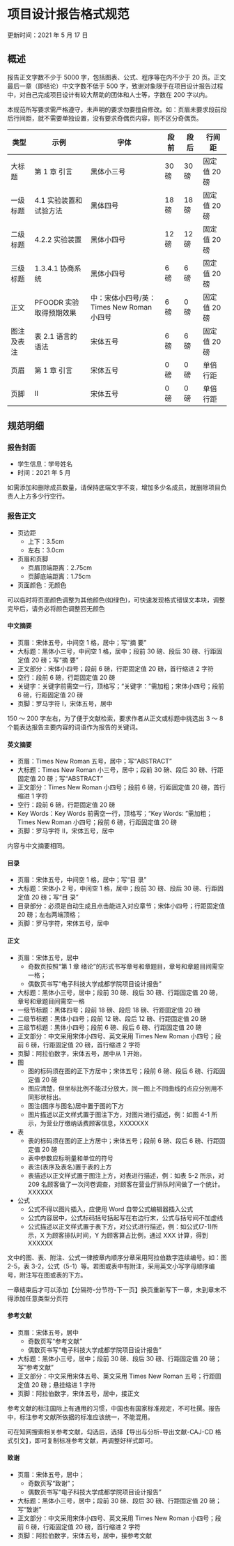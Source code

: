 # 项目设计报告格式规范

更新时间：2021 年 5 月 17 日

## 概述

报告正文字数不少于 5000 字，包括图表、公式、程序等在内不少于 20 页。正文最后一章（即结论）中文字数不低于 500 字，致谢对象限于在项目设计报告过程中，对自己完成项目设计有较大帮助的团体和人士等，字数在 200 字以内。

本规范所写要求需严格遵守，未声明的要求勿要擅自修改。如：页眉未要求段前段后行间距，就不需要单独设置，没有要求奇偶页内容，则不区分奇偶页。

| 类型       | 示例                    | 字体                                      | 段前  | 段后  | 行间距       |
| ---------- | ----------------------- | ----------------------------------------- | ----- | ----- | ------------ |
| 大标题     | 第 1 章 引言            | 黑体小三号                                | 30 磅 | 30 磅 | 固定值 20 磅 |
| 一级标题   | 4.1 实验装置和试验方法  | 黑体四号                                  | 18 磅 | 18 磅 | 固定值 20 磅 |
| 二级标题   | 4.2.2 实验装置          | 黑体小四号                                | 12 磅 | 12 磅 | 固定值 20 磅 |
| 三级标题   | 1.3.4.1 协商系统        | 黑体小四号                                | 6 磅  | 6 磅  | 固定值 20 磅 |
| 正文       | PFOODR 实验取得预期效果 | 中：宋体小四号/英：Times New Roman 小四号 | 6 磅  | 0 磅  | 固定值 20 磅 |
| 图注及表注 | 表 2.1 语言的语法       | 宋体五号                                  | 6 磅  | 6 磅  | 固定值 20 磅 |
| 页眉       | 第 1 章 引言            | 宋体五号                                  | 0 磅  | 0 磅  | 单倍行距     |
| 页脚       | Ⅱ                       | 宋体五号                                  | 0 磅  | 0 磅  | 单倍行距     |

## 规范明细

### 报告封面

- 学生信息：学号姓名
- 时间：2021 年 5 月

如需添加和删除成员数量，请保持底端文字不变，增加多少名成员，就删除项目负责人上方多少行空行。

### 报告正文

- 页边距
  - 上下：3.5cm
  - 左右：3.0cm
- 页眉和页脚
  - 页眉顶端距离：2.75cm
  - 页脚底端距离：1.75cm
- 页面颜色：无颜色

可以临时将页面颜色调整为其他颜色(如绿色)，可快速发现格式错误文本块，调整完毕后，请务必将颜色调整回无颜色

#### 中文摘要

- 页眉：宋体五号，中间空 1 格，居中；写“摘 要”
- 大标题：黑体小三号，中间空 1 格，居中；段前 30 磅、段后 30 磅、行距固定值 20 磅；写“摘 要”
- 正文部分：宋体小四号；段前 6 磅，行距固定值 20 磅，首行缩进 2 字符
- 空行：段前 6 磅，行距固定值 20 磅
- 关键字：关键字前需空一行，顶格写；“关键字：”需加粗；宋体小四号；段前 6 磅，行距固定值 20 磅
- 页脚：罗马字符 Ⅰ，宋体五号，居中

150 ～ 200 字左右，为了便于文献检索，要求作者从正文或标题中挑选出 3 ～ 8 个能表达报告主要内容的词语作为报告的关键词。

#### 英文摘要

- 页眉：Times New Roman 五号，居中；写“ABSTRACT”
- 大标题：Times New Roman 小三号，居中；段前 30 磅、段后 30 磅、行距固定值 20 磅；写“ABSTRACT”
- 正文部分：Times New Roman 小四号；段前 6 磅，行距固定值 20 磅，首行缩进 1 字符
- 空行：段前 6 磅，行距固定值 20 磅
- Key Words：Key Words 前需空一行，顶格写；“Key Words: ”需加粗；Times New Roman 小四号；段前 6 磅，行距固定值 20 磅
- 页脚：罗马字符 Ⅱ，宋体五号，居中

内容与中文摘要相同。

#### 目录

- 页眉：宋体五号，中间空 1 格，居中；写“目 录”
- 大标题：宋体小 2 号，中间空 1 格，居中；段前 30 磅、段后 30 磅、行距固定值 20 磅；写“目 录”
- 目录部分：必须是自动生成且点击能进入对应章节；宋体小四号；行距固定值 20 磅；左右两端顶格；
- 页脚：罗马字符，宋体五号，居中

#### 正文

- 页眉：宋体五号，居中
  - 奇数页按照“第 1 章 绪论”的形式书写章号和章题目，章号和章题目间需空一格；
  - 偶数页书写“电子科技大学成都学院项目设计报告”
- 大标题：黑体小三号，居中；段前 30 磅、段后 30 磅、行距固定值 20 磅，章号和章题目间需空一格
- 一级节标题：黑体四号；段前 18 磅、段后 18 磅、行距固定值 20 磅
- 二级节标题：黑体小四号；段前 12 磅、段后 12 磅、行距固定值 20 磅
- 三级节标题：黑体小四号；段前 6 磅、段后 6 磅、行距固定值 20 磅
- 正文部分：中文采用宋体小四号、英文采用 Times New Roman 小四号；段前 6 磅，行距固定值 20 磅，首行缩进 2 字符
- 页脚：阿拉伯数字，宋体五号，居中从 1 开始，
- 图
  - 图的标码须在图的正下方居中；宋体五号；段前 6 磅、段后 6 磅、行距固定值 20 磅
  - 图应清楚，但坐标比例不能过分放大，同一图上不同曲线的点应分别用不同形状标出。
  - 图注(图序与图名)居中置于图的下方
  - 图片描述以正文样式置于图注下方，对图片进行描述，例：如图 4-1 所示，为营业厅缴纳话费顾客信息，XXXXXXX
- 表
  - 表的标码须在图的正上方居中；宋体五号；段前 6 磅、段后 6 磅、行距固定值 20 磅
  - 表中参数应标明量和单位的符号
  - 表注(表序及表名)置于表的上方
  - 表描述以正文样式置于图注上方，对表进行描述，例：如表 5-2 所示，对 209 名顾客做了一次问卷调查，对顾客在营业厅排队时间做了一个统计。XXXXXX
- 公式
  - 公式不得以图片插入，应使用 Word 自带公式编辑器插入公式
  - 公式内容居中，公式标码括号括起写在右边行末，公式与括号间不加虚线
  - 公式描述以正文样式置于表下方，对公式进行描述，例：如公式(7-1)所示，X 为顾客排队时间，Y 为顾客算占比例，通过 XXX 计算，得到 XXXXXX

文中的图、表、附注、公式一律按章内顺序分章采用阿拉伯数字连续编号。如：图 2-5，表 3-2，公式（5-1）等。若图或表中有附注，采用英文小写字母顺序编号，附注写在图或表的下方。

一章结束后才可以添加【分隔符-分节符-下一页】换页重新写下一章，未到章末不得添加任意类型分页符

#### 参考文献

- 页眉：宋体五号，居中
  - 奇数页写“参考文献”
  - 偶数页书写“电子科技大学成都学院项目设计报告”
- 大标题：黑体小三号，居中；段前 30 磅、段后 30 磅、行距固定值 20 磅；写“参考文献”
- 正文部分：中文采用宋体五号、英文采用 Times New Roman 五号；行距固定值 20 磅；悬挂缩进 1 字符
- 页脚：阿拉伯数字，宋体五号，居中，接正文

参考文献的标注国际上有通用的习惯，中国也有国家标准规定，不可杜撰。报告中，标注参考文献所依据的标准应该统一，不能混用。

可在知网搜索相关参考文献，勾选后，选择【导出与分析-导出文献-CAJ-CD 格式引文】，即可复制标准参考文献，再调整好样式即可。

#### 致谢

- 页眉：宋体五号，居中；
  - 奇数页写“致谢”；
  - 偶数页书写“电子科技大学成都学院项目设计报告”
- 大标题：黑体小三号，居中；段前 30 磅、段后 30 磅、行距固定值 20 磅；写“致谢”
- 正文部分：中文采用宋体小四号、英文采用 Times New Roman 小四号；段前 6 磅，行距固定值 20 磅，首行缩进 2 字符
- 页脚：阿拉伯数字，宋体五号，居中，接参考文献
